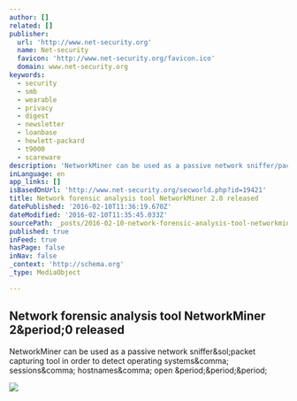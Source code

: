 ```yaml
---
author: []
related: []
publisher:
  url: 'http://www.net-security.org'
  name: Net-security
  favicon: 'http://www.net-security.org/favicon.ico'
  domain: www.net-security.org
keywords:
  - security
  - smb
  - wearable
  - privacy
  - digest
  - newsletter
  - loanbase
  - hewlett-packard
  - t9000
  - scareware
description: 'NetworkMiner can be used as a passive network sniffer/packet capturing tool in order to detect operating systems, sessions, hostnames, open ...'
inLanguage: en
app_links: []
isBasedOnUrl: 'http://www.net-security.org/secworld.php?id=19421'
title: Network forensic analysis tool NetworkMiner 2.0 released
datePublished: '2016-02-10T11:36:19.670Z'
dateModified: '2016-02-10T11:35:45.033Z'
sourcePath: _posts/2016-02-10-network-forensic-analysis-tool-networkminer-20-released.md
published: true
inFeed: true
hasPage: false
inNav: false
_context: 'http://schema.org'
_type: MediaObject

---
```

<article style=""><h1>Network forensic analysis tool NetworkMiner 2&amp;period;0 released</h1><p>NetworkMiner can be used as a passive network sniffer&amp;sol;packet capturing tool in order to detect operating systems&amp;comma; sessions&amp;comma; hostnames&amp;comma; open &amp;period;&amp;period;&amp;period;</p><img src="http://www.net-security.org/images/FBOG2.jpg" /></article>